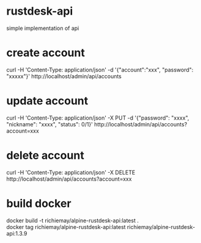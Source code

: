 # rustdesk-api
simple implementation of api

# create account
curl -H 'Content-Type: application/json' -d '{"account":"xxx", "password": "xxxxx"}' http://localhost/admin/api/accounts

# update account
curl -H 'Content-Type: application/json' -X PUT -d '{"password": "xxxx", "nickname": "xxxx", "status": 0/1}' http://localhost/admin/api/accounts?account=xxx

# delete account
curl -H 'Content-Type: application/json' -X DELETE http://localhost/admin/api/accounts?account=xxx

# build docker
docker build -t richiemay/alpine-rustdesk-api:latest .  
docker tag richiemay/alpine-rustdesk-api:latest richiemay/alpine-rustdesk-api:1.3.9
